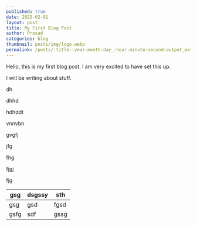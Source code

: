 ```yaml
---
published: true
date: 2025-02-01
layout: post
title: My First Blog Post
author: Prasad
categories: blog
thumbnail: posts/img/logo.webp
permalink: /posts/:title-:year:month:day_:hour:minute:second:output_ext
---
```

Hello, this is my first blog post. I am very excited to have set this up.

I will be writing about stuff.

dh

dhhd

hdhddt

vnnvbn

gvgfj

jfg

fhg

fjgj

fjg

| gsg | dsgssy | sth |
| --- | --- | --- |
| gsg | gsd | fgsd |
| gsfg | sdf | gssg |